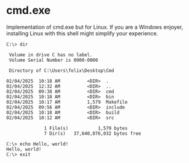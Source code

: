 # cmd.exe

Implementation of cmd.exe but for Linux. If you are a Windows enjoyer, installing Linux with this shell might simplify your experience.

```
C:\> dir

 Volume in drive C has no label.
 Volume Serial Number is 0000-0000

 Directory of C:\Users\felix\Desktop\Cmd

02/04/2025  10:18 AM          <DIR>  .
02/04/2025  12:32 AM          <DIR>  ..
02/04/2025  09:38 AM          <DIR>  cmd
02/04/2025  10:18 AM          <DIR>  bin
02/04/2025  10:17 AM          1,579  Makefile
02/04/2025  09:56 AM          <DIR>  include
02/04/2025  10:18 AM          <DIR>  build
02/04/2025  10:12 AM          <DIR>  src

              1 File(s)           1,579 bytes
              7 Dir(s)   37,640,876,032 bytes free

C:\> echo Hello, world!
Hello, world! 
C:\> exit
```
